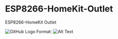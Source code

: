 # ESP8266-HomeKit-Outlet
ESP8266-HomeKit Outlet

![GitHub Logo](/images/logo.png)
Format: ![Alt Text](url)
